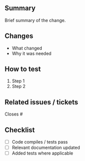 ## Summary
Brief summary of the change.

## Changes
- What changed
- Why it was needed

## How to test
1. Step 1
2. Step 2

## Related issues / tickets
Closes #

## Checklist
- [ ] Code compiles / tests pass
- [ ] Relevant documentation updated
- [ ] Added tests where applicable
